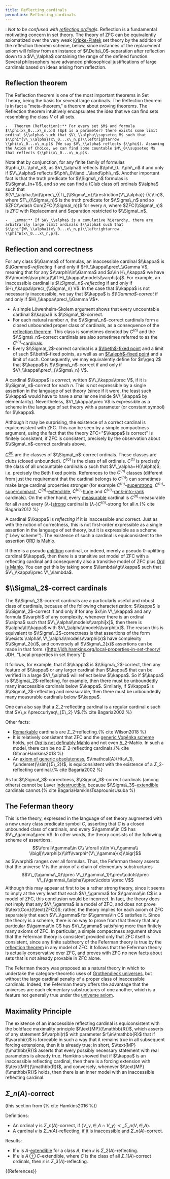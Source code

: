 ```yaml
---
title: Reflecting_cardinals
permalink: Reflecting_cardinals
---
```


: *Not to be confused with [reflecting ordinal](Reflecting_ordinal "Reflecting ordinal")s.*
Reflection is a fundamental motivating concern in set theory. The theory of ZFC can be equivalently axiomatized over the very weak [Kripke-Platek](Kripke-Platek "Kripke-Platek") set theory by the addition of the reflection theorem scheme, below, since instances of the replacement axiom will follow from an instance of $\\Delta\_0$-separation after reflection down to a $V\_\\alpha$ containing the range of the defined function. Several philosophers have advanced philosophical justifications of large cardinals based on ideas arising from reflection.

## Reflection theorem
The Reflection theorem is one of the most important theorems in Set Theory, being the basis for several large cardinals. The Reflection theorem is in fact a "meta-theorem," a theorem about proving theorems. The Reflection theorem intuitively encapsulates the idea that we can find sets resembling the class $V$ of all sets.

    -   Theorem (Reflection):** For every set $M$ and formula $\\phi(x\_0...x\_n,p)$ ($p$ is a parameter) there exists some limit ordinal $\\alpha$ such that $V\_\\alpha\\supseteq M$ such that $\\phi^{V\_\\alpha}(x\_0...x\_n,p)\\leftrightarrow \\phi(x\_0...x\_n,p)$ (We say $V\_\\alpha$ reflects $\\phi$). Assuming the Axiom of Choice, we can find some countable $M\_0\\supseteq M$ that reflects $\\phi(x\_0...x\_n,p)$.

Note that by conjunction, for any finite family of formulas $\\phi\_0...\\phi\_n$, as $V\_\\alpha$ reflects $\\phi\_0...\\phi\_n$ if and only if $V\_\\alpha$ reflects $\\phi\_0\\land...\\land\\phi\_n$. Another important fact is that the truth predicate for $\\Sigma\_n$ formulas is $\\Sigma\_{n+1}$, and so we can find a (Club class of) ordinals $\\alpha$ such that $(V\_\\alpha,\\in)\\prec\_{{T\_{\\Sigma\_n}}\\restriction{V\_\\alpha}} (V,\\in)$, where $T\_{\\Sigma\_n}$ is the truth predicate for $\\Sigma\_n$ and so $ZFC\\vdash Con(ZFC(\\Sigma\_n))$ for every $n$, where $ZFC(\\Sigma\_n)$ is $ZFC$ with Replacement and Separation restricted to $\\Sigma\_n$.

    -   Lemma:** If $W\_\\alpha$ is a cumulative hierarchy, there are arbitrarily large limit ordinals $\\alpha$ such that $\\phi^{W\_\\alpha}(x\_0...x\_n,p)\\leftrightarrow \\phi^W(x\_0...x\_n,p)$.

## Reflection and correctness

For any class $\\Gamma$ of formulas, an inaccessible cardinal $\\kappa$ is *$\\Gamma$-reflecting* if and only if $H\_\\kappa\\prec\_\\Gamma V$, meaning that for any $\\varphi\\in\\Gamma$ and $a\\in H\_\\kappa$ we have $V\\models\\varphi[a]\\iff H\_\\kappa\\models\\varphi[a]$. For example, an inaccessible cardinal is *$\\Sigma\_n$-reflecting* if and only if $H\_\\kappa\\prec\_{\\Sigma\_n} V$. In the case that $\\kappa$ is not necessarily inaccessible, we say that $\\kappa$ is *$\\Gamma$-correct* if and only if $H\_\\kappa\\prec\_\\Gamma V$*.

-    A simple L&ouml;wenheim-Skolem argument shows that every uncountable cardinal $\\kappa$ is $\\Sigma\_1$-correct.
-    For each natural number $n$, the $\\Sigma\_n$-correct cardinals form a closed unbounded proper class of cardinals, as a consequence of the [reflection theorem](Reflection_theorem "Reflection theorem"). This class is sometimes denoted by $C^{(n)}$ and the $\\Sigma\_n$-correct cardinals are also sometimes referred to as the $C^{(n)}$-cardinals.
-    Every $\\Sigma\_2$-correct cardinal is a [ $\\beth$-fixed point](Beth_fixed_point_ "Beth fixed point ") and a limit of such $\\beth$-fixed points, as well as an [ $\\aleph$-fixed point](Aleph_ "Aleph ") and a limit of such. Consequently, we may equivalently define for $n\\geq 2$ that $\\kappa$ is $\\Sigma\_n$-correct if and only if $V\_\\kappa\\prec\_{\\Sigma\_n} V$.

A cardinal $\\kappa$ is *correct*, written $V\_\\kappa\\prec V$, if it is $\\Sigma\_n$-correct for each $n$. This is not expressible by a single assertion in the language of set theory (since if it were, the least such $\\kappa$ would have to have a smaller one inside $V\_\\kappa$ by elementarity). Nevertheless, $V\_\\kappa\\prec V$ is expressible as a scheme in the language of set theory with a parameter (or constant symbol) for $\\kappa$.

Although it may be surprising, the existence of a correct cardinal is equiconsistent with ZFC. This can be seen by a simple compactness argument, using the fact that the theory ZFC+"$\\kappa$ is correct" is finitely consistent, if ZFC is consistent, precisely by the observation about $\\Sigma\_n$-correct cardinals above.

[$C^{(n)}$](C^(n) "C^(n)") are the classes of $\\Sigma\_n$-correct ordinals. These classes are clubs (closed unbounded). $C^{(0)}$ is the class of all ordinals. $C^{(1)}$ is precisely the class of all uncountable cardinals $α$ such that $V\_\\alpha=H(\\alpha)$; i.e. precisely the Beth fixed points. References to the $C^{(n)}$ classes (different from just the requirement that the cardinal belongs to $C^{(n)}$) can sometimes make large cardinal properties stronger (for example $C^{(n)}$-[superstrong](Superstrong "Superstrong"), $C^{(n)}$-[supercompact](Supercompact "Supercompact"), $C^{(n)}$-[extendible](Extendible "Extendible"), $C^{(n)}$-[huge](Huge "Huge") and $C^{(n)}$-[rank-into-rank](Rank-into-rank "Rank-into-rank") cardinals). On the other hand, every [measurable](Measurable "Measurable") cardinal is $C^{(n)}$-measurable for all $n$ and every ($λ$-)[strong](Strong "Strong") cardinal is ($λ$-)$C^{(n)}$-strong for all $n$.{% cite Bagaria2012 %}

A cardinal $\\kappa$ is *reflecting* if it is inaccessible and correct. Just as with the notion of correctness, this is not first-order expressible as a single assertion in the language of set theory, but it is expressible as a scheme (''Lévy scheme''). The existence of such a cardinal is equiconsistent to the assertion [ORD is Mahlo](ORD_is_Mahlo "ORD is Mahlo").

If there is a pseudo [uplifting](Uplifting "Uplifting") cardinal, or indeed, merely a pseudo $0$-uplifting cardinal $\\kappa$, then there is a transitive set model of ZFC with a reflecting cardinal and consequently also a transitive model of ZFC plus [Ord is Mahlo](Ord_is_Mahlo "Ord is Mahlo"). You can get this by taking some $\\lambda\\gt\\kappa$ such that $V\_\\kappa\\prec V\_\\lambda$.

## $\\Sigma\_2$-correct cardinals

The $\\Sigma\_2$-correct cardinals are a particularly useful and robust class of cardinals, because of the following characterization:  $\\kappa$ is $\\Sigma\_2$-correct if and only if for any $x\\in V\_\\kappa$ and any formula $\\varphi$ of any complexity, whenever there is an ordinal $\\alpha$ such that $V\_\\alpha\\models\\varphi[x]$, then there is $\\alpha\\lt\\kappa$ with $V\_\\alpha\\models\\varphi[x]$. The reason this is equivalent to $\\Sigma\_2$-correctness is that assertions of the form $\\exists \\alpha\\ V\_\\alpha\\models\\varphi(x)$ have complexity $\\Sigma\_2(x)$, and conversely all $\\Sigma\_2(x)$ assertions can be made in that form. ([http://jdh.hamkins.org/local-properties-in-set-theory/ JDH, "Local properties in set theory"])

It follows, for example, that if $\\kappa$ is $\\Sigma\_2$-correct, then any feature of $\\kappa$ or any larger cardinal than $\\kappa$ that can be verified in a large $V\_\\alpha$ will reflect below $\\kappa$. So if $\\kappa$ is $\\Sigma\_2$-reflecting, for example, then there must be unboundedly many inaccessible cardinals below $\\kappa$. Similarly, if $\\kappa$ is $\\Sigma\_2$-reflecting and measurable, then there must be unboundedly many measurable cardinals below $\\kappa$.

One can also say that a $Σ\_2$-reflecting cardinal is a regular cardinal $κ$ such that $V\_κ \\preccurlyeq\_{Σ\_2} V$.{% cite Bagaria2002 %}

Other facts:
-    [Remarkable](Remarkable "Remarkable") cardinals are $Σ\_2$-reflecting.{% cite Wilson2018 %}
-    It is relatively consistent that ZFC and the [generic Vopěnka scheme](Vopenka "Vopenka") holds, yet [$Ord$ is not definably Mahlo](Ord_is_Mahlo "Ord is Mahlo") and not even $∆\_2$-Mahlo. In such a model, there can be no $Σ\_2$-reflecting cardinals.{% cite GitmanHamkins2018 %}
-    An [axiom of generic absoluteness](Axioms_of_generic_absoluteness "Axioms of generic absoluteness"), $\\mathcal{A}(H(ω\_1), \\underset{\\sim}{Σ\_2})$, is equiconsistent with the existence of a $Σ\_2$-reflecting cardinal.{% cite Bagaria2002 %}

As for $\\Sigma\_3$-correctness, $\\Sigma\_3$-correct cardinals (among others) cannot be Laver [indestructible](Indestructible "Indestructible"), because $\\Sigma\_3$-[extendible](Extendible "Extendible") cardinals cannot.{% cite BagariaHamkinsTsaprounisUsuba %}

## The Feferman theory

This is the theory, expressed in the language of set theory augmented with a new unary class predicate symbol $C$, asserting that $C$ is a closed unbounded class of cardinals, and every $\\gamma\\in C$ has $V\_\\gamma\\prec V$. In other words, the theory consists of the following scheme of assertions: $$\\forall\\gamma\\in C\\ \\forall x\\in V\_\\gamma\\ \\bigl[\\varphi(x)\\iff\\varphi^{V\_\\gamma}(x)\\bigr]$$
as $\\varphi$ ranges over all formulas. Thus, the Feferman theory asserts that the universe $V$ is the union of a chain of elementary substructures $$V\_{\\gamma\_0}\\prec V\_{\\gamma\_1}\\prec\\cdots\\prec V\_{\\gamma\_\\alpha}\\prec\\cdots \\prec V$$
Although this may appear at first to be a rather strong theory, since it seems to imply at the very least that each $V\_\\gamma$ for $\\gamma\\in C$ is a model of ZFC, this conclusion would be incorrect. In fact, the theory does *not* imply that any $V\_\\gamma$ is a model of ZFC, and does not prove $\\text{Con}(\\text{ZFC})$; rather, the theory implies for each axiom of ZFC separately that each $V\_\\gamma$ for $\\gamma\\in C$ satisfies it. Since the theory is a scheme, there is no way to prove from that theory that any particular $\\gamma\\in C$ has $V\_\\gamma$ satisfying more than finitely many axioms of ZFC. In particular, a simple compactness argument shows that the Feferman theory is consistent provided only that ZFC itself is consistent, since any finite subtheory of the Feferman theory is true by the [reflection theorem](Reflection_theorem "Reflection theorem") in any model of ZFC. It follows that the Feferman theory is actually conservative over ZFC, and proves with ZFC no new facts about sets that is not already provable in ZFC alone.

The Feferman theory was proposed as a natural theory in which to undertake the category-theoretic uses of [ Grothendieck universes](Grothendieck_universe_ "Grothendieck universe "), but without the large cardinal penalty of a proper class of inaccessible cardinals. Indeed, the Feferman theory offers the advantage that the universes are each elementary substructures of one another, which is a feature not generally true under the [universe axiom](Universe_axiom "Universe axiom").

## Maximality Principle

The existence of an inaccessible reflecting cardinal is equiconsistent with the boldface maximality principle $\\text{MP}(\\mathbb{R})$, which asserts of any statement $\\varphi(r)$ with parameter $r\\in\\mathbb{R}$ that if $\\varphi(r)$ is forceable in such a way that it remains true in all subsequent forcing extensions, then it is already true; in short, $\\text{MP}(\\mathbb{R})$ asserts that every possibly necessary statement with real parameters is already true. Hamkins showed that if $\\kappa$ is an inaccessible reflecting cardinal, then there is a forcing extension with $\\text{MP}(\\mathbb{R})$, and conversely, whenever $\\text{MP}(\\mathbb{R})$ holds, then there is an inner model with an inaccessible reflecting cardinal.

## $Σ\_n(A)$-correct
(this section from {% cite Hamkins2016 %})

Definitions:
-    An ordinal $γ$ is $Σ\_n(A)$-correct, if $⟨V\_γ, ∈, A ∩ V\_γ⟩ ≺\_{Σ\_n} ⟨V, ∈, A⟩$.
-    A cardinal $κ$ is $Σ\_n(A)$-reflecting, if it is inaccessible and $Σ\_n(A)$-correct.

Results:
-    If $κ$ is $A$-[extendible](Extendible "Extendible") for a class $A$, then $κ$ is $Σ\_2(A)$-reflecting.
-    If $κ$ is $A ⊕ C$-extendible, where $C$ is the class of all $Σ\_1(A)$-correct ordinals, then $κ$ is $Σ\_3(A)$-reflecting.

{{References}}